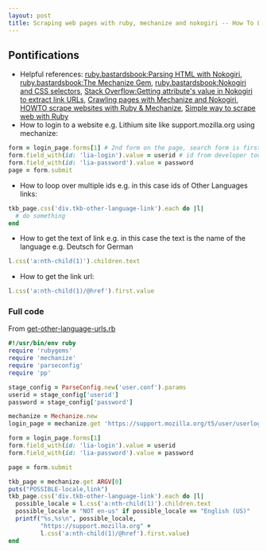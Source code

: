 ```yaml
---
layout: post
title: Scraping web pages with ruby, mechanize and nokogiri -- How To Log in, get URL of a link and get link title
---
```


## Pontifications

* Helpful references: [ruby.bastardsbook:Parsing HTML with Nokogiri](http://ruby.bastardsbook.com/chapters/html-parsing/), [ruby.bastardsbook:The Mechanize Gem](http://ruby.bastardsbook.com/chapters/mechanize/), [ruby.bastardsbook:Nokogiri and CSS selectors](http://ruby.bastardsbook.com/chapters/html-parsing/), [Stack Overflow:Getting attribute's value in Nokogiri to extract link URLs](http://stackoverflow.com/questions/7107642/getting-attributes-value-in-nokogiri-to-extract-link-urls), [Crawling pages with Mechanize and Nokogiri](http://robdodson.me/crawling-pages-with-mechanize-and-nokogiri/), [HOWTO scrape websites with Ruby & Mechanize](https://readysteadycode.com/howto-scrape-websites-with-ruby-and-mechanize), [Simple way to scrape web with Ruby](http://merowing.info/2015/01/extracting-data-from-websites-without-api/)
* How to login to a website e.g. Lithium site like support.mozilla.org using mechanize:

```ruby
form = login_page.forms[1] # 2nd form on the page, search form is first
form.field_with(id: 'lia-login').value = userid # id from developer tools
form.field_with(id: 'lia-password').value = password
page = form.submit
```
* How to loop over multiple ids e.g. in this case ids of Other Languages links:

```ruby
tkb_page.css('div.tkb-other-language-link').each do |l|
  # do something
end
```
* How to get the text of link e.g. in this case the text is the name of the language e.g. Deutsch for German

```ruby
l.css('a:nth-child(1)').children.text
```
* How to get the link url:

```ruby
l.css('a:nth-child(1)/@href').first.value
```

### Full code 

From [get-other-language-urls.rb](https://github.com/rtanglao/rt-li-sumo-redirects/blob/master/OTHER-LANGUAGE/get-other-language-urls.rb)

```ruby
#!/usr/bin/env ruby
require 'rubygems'
require 'mechanize'
require 'parseconfig'
require 'pp'

stage_config = ParseConfig.new('user.conf').params
userid = stage_config['userid']
password = stage_config['password']

mechanize = Mechanize.new
login_page = mechanize.get 'https://support.mozilla.org/t5/user/userloginpage'

form = login_page.forms[1]
form.field_with(id: 'lia-login').value = userid
form.field_with(id: 'lia-password').value = password

page = form.submit

tkb_page = mechanize.get ARGV[0]
puts("POSSIBLE-locale,link")
tkb_page.css('div.tkb-other-language-link').each do |l|
  possible_locale = l.css('a:nth-child(1)').children.text
  possible_locale = "NOT en-us" if possible_locale == "English (US)"
  printf("%s,%s\n", possible_locale,
         "https://support.mozilla.org" +
         l.css('a:nth-child(1)/@href').first.value)
end
```
